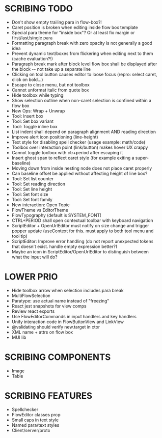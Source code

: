 SCRIBING TODO
=============
- Don't show empty trailing para in flow-box?!
- Caret position is broken when editing inside flow box template
- Special para theme for "inside box"? Or at least fix margin or first/last/single para
- Formatting paragraph break with zero opacity is not generally a good idea
- Prevent dynamic text/boxes from flickering when editing next to them (cache evaluation?!)
- Paragraph break mark after block level flow box shall be displayed after the block -- not take up a separate line
- Clicking on tool button causes editor to loose focus (repro: select caret, click on bold...)
- Escape to close menu, but not toolbox
- Cannot unformat italic from quote box
- Hide toolbox while typing
- Show selection outline when non-caret selection is confined within a flow box
- New Ops: Wrap + Unwrap
- Tool: Insert box
- Tool: Set box variant
- Tool: Toggle inline box
- List indent shall depend on paragraph alignment AND reading direction
- Improve alert icon positioning (line-height)
- Text style for disabling spell checker (usage example: math/code)
- Toolbox over interaction point (link/button) makes hover UX crappy
- Cannot toggle toolbox with ctr+period after escaping it
- Insert ghost span to reflect caret style (for example exiting a super-baseline)
- Moving down from inside nesting node does not place caret properly
- Can baseline offset be applied without affecting height of line box?
- Tool: Set list counter
- Tool: Set reading direction
- Tool: Set line height
- Tool: Set font size
- Tool: Set font family
- New interaction: Open Topic
- FlowTheme vs EditorTheme
- FlowTypography (default is SYSTEM_FONT)
- CTRL+PERIOD shall open contextual toolbar with keyboard navigation
- ScriptEditor + OpenUrlEditor must notify on size change and trigger popper update (useContext for this. must apply to both tool menu and tool tip)
- ScriptEditor: Improve error handling (do not report unexpected tokens that doesn't exist. handle empty expression better?)
- Maybe an icon in ScriptEditor/OpenUrlEditor to distinguish between what the input will do?

LOWER PRIO
==========
- Hide toolbox arrow when selection includes para break
- MultiFlowSelection
- Paratype: use actual name instead of "freezing"
- React jest snapshots for view comps
- Review react exports
- Use FlowEditorCommands in input handlers and key handlers
- Unify interaction code in FlowButtonView and LinkView
- @validating should verify new.target in ctor
- XML name + attrs on flow box
- MUI lib

SCRIBING COMPONENTS
===================
- Image
- Table


SCRIBING FEATURES
=================
- Spellchecker
- FlowEditor classes prop
- Small caps in text style
- Named para/text styles
- Client/server/proto
